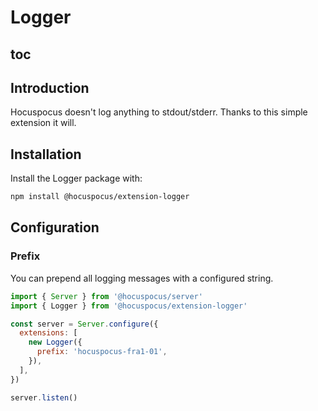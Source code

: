 # Logger

## toc

## Introduction

Hocuspocus doesn't log anything to stdout/stderr. Thanks to this simple extension it will.

## Installation

Install the Logger package with:

```bash
npm install @hocuspocus/extension-logger
```

## Configuration

### Prefix
You can prepend all logging messages with a configured string.

```js
import { Server } from '@hocuspocus/server'
import { Logger } from '@hocuspocus/extension-logger'

const server = Server.configure({
  extensions: [
    new Logger({
      prefix: 'hocuspocus-fra1-01',
    }),
  ],
})

server.listen()
```
